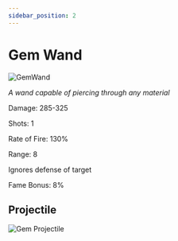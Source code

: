 ```yaml
---
sidebar_position: 2
---
```


# Gem Wand

![GemWand](https://vwiki.valorserver.com/api/item/picture/gem%20wand)

<i>A wand capable of piercing through any material</i>

Damage: 285-325

Shots: 1

Rate of Fire: 130% 

Range: 8

Ignores defense of target

Fame Bonus: 8%

## Projectile

![Gem Projectile](https://cdn.discordapp.com/attachments/953134990428868629/997619544170438656/gemwand.gif)
